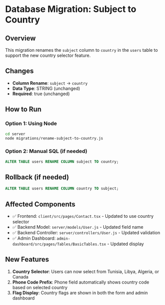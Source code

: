 # Database Migration: Subject to Country

## Overview
This migration renames the `subject` column to `country` in the `users` table to support the new country selector feature.

## Changes
- **Column Rename**: `subject` → `country`
- **Data Type**: STRING (unchanged)
- **Required**: true (unchanged)

## How to Run

### Option 1: Using Node
```bash
cd server
node migrations/rename-subject-to-country.js
```

### Option 2: Manual SQL (if needed)
```sql
ALTER TABLE users RENAME COLUMN subject TO country;
```

## Rollback (if needed)
```sql
ALTER TABLE users RENAME COLUMN country TO subject;
```

## Affected Components
- ✅ Frontend: `client/src/pages/Contact.tsx` - Updated to use country selector
- ✅ Backend Model: `server/models/User.js` - Updated field name
- ✅ Backend Controller: `server/controllers/User.js` - Updated validation
- ✅ Admin Dashboard: `admin-dashboard/src/pages/Tables/BasicTables.tsx` - Updated display

## New Features
1. **Country Selector**: Users can now select from Tunisia, Libya, Algeria, or Canada
2. **Phone Code Prefix**: Phone field automatically shows country code based on selected country
3. **Flag Display**: Country flags are shown in both the form and admin dashboard
